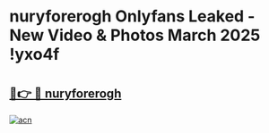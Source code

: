 # nuryforerogh Onlyfans Leaked - New Video & Photos March 2025 !yxo4f

# <h2><a href="https://tm8nh4.iuczelnia.edu.pl?title=nuryforerogh&ref=yxo4f">🔗👉 🔴 nuryforerogh</a></h2>

[![acn](https://github.com/user-attachments/assets/0f9c940e-d8b0-45ae-aac7-cd30a18b3e1c)](https://tm8nh4.iuczelnia.edu.pl?title=nuryforerogh&ref=yxo4f)

